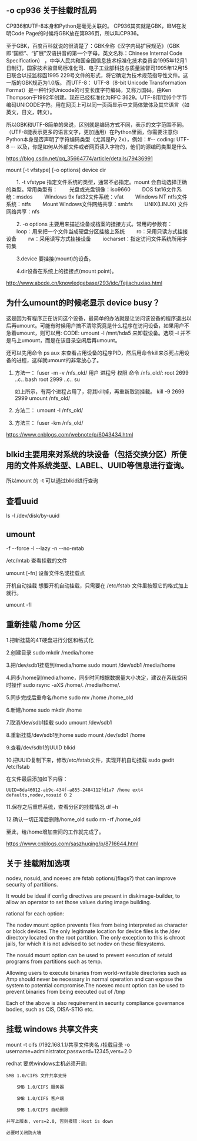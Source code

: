 
## -o cp936 关于挂载时乱码
CP936和UTF-8本身和Python是毫无关联的。 
CP936其实就是GBK，IBM在发明Code Page的时候将GBK放在第936页，所以叫CP936。

至于GBK，百度百科就说的很清楚了：GBK全称《汉字内码扩展规范》（GBK即“国标”、“扩展”汉语拼音的第一个字母，英文名称：Chinese Internal Code Specification） ，中华人民共和国全国信息技术标准化技术委员会1995年12月1日制订，国家技术监督局标准化司、电子工业部科技与质量监督司1995年12月15日联合以技监标函1995 229号文件的形式，将它确定为技术规范指导性文件。这一版的GBK规范为1.0版。 
而UTF-8： UTF-8（8-bit Unicode Transformation Format）是一种针对Unicode的可变长度字符编码，又称万国码。由Ken Thompson于1992年创建。现在已经标准化为RFC 3629。UTF-8用1到6个字节编码UNICODE字符。用在网页上可以同一页面显示中文简体繁体及其它语言（如英文，日文，韩文）。

所以GBK和UTF-8简单的来说，区别就是编码方式不同，表示的文字范围不同。（UTF-8能表示更多的语言文字，更加通用）在Python里面，你需要注意你Python本身是否声明了字符编码类型（尤其是Py 2x），例如：#-- coding: UTF-8 -- 
以及，你是如何从外部文件或者网页读入字符的，他们的源编码类型是什么

https://blog.csdn.net/qq_35664774/article/details/79436991



mount [-t vfstype] [-o options] device dir

　　1. -t vfstype 指定文件系统的类型，通常不必指定。mount 会自动选择正确的类型。常用类型有：
    　　光盘或光盘镜像：iso9660
    　　DOS fat16文件系统：msdos
    　　Windows 9x fat32文件系统：vfat
    　　Windows NT ntfs文件系统：ntfs
    　　Mount Windows文件网络共享：smbfs
    　　UNIX(LINUX) 文件网络共享：nfs

　　2. -o options 主要用来描述设备或档案的挂接方式。常用的参数有：
    　　loop：用来把一个文件当成硬盘分区挂接上系统
    　　ro：采用只读方式挂接设备
    　　rw：采用读写方式挂接设备
    　　iocharset：指定访问文件系统所用字符集

　　3.device 要挂接(mount)的设备。

　　4.dir设备在系统上的挂接点(mount point)。


http://www.abcde.cn/knowledgebase/293/idc/Tejiachuxiao.html



## 为什么umount的时候老显示 device busy？
这是因为有程序正在访问这个设备，最简单的办法就是让访问该设备的程序退出以后再umount。可能有时候用户搞不清除究竟是什么程序在访问设备，如果用户不急着umount，则可以用:
CODE:
    umount -l /mnt/hda5
来卸载设备。选项 –l 并不是马上umount，而是在该目录空闲后再umount。

还可以先用命令 ps aux 来查看占用设备的程序PID，然后用命令kill来杀死占用设备的进程，这样就umount的非常放心了。

1. 方法一：
    fuser -m -v /nfs_old/
              用户  进程号  权限   命令
    /nfs_old/:   root  2699    ..c..  bash
                 root  2999    ..c..  su

    如上所示，有两个进程占用了，将其kill掉，再重新取消挂载。
    kill -9 2699 2999
    umount /nfs_old/

1. 方法二：
    umount  -l  /nfs_old/


1. 方法三：
    fuser -km /nfs_old/

https://www.cnblogs.com/webnote/p/6043434.html

## blkid主要用来对系统的块设备（包括交换分区）所使用的文件系统类型、LABEL、UUID等信息进行查询。

所以mount 的 -t 可以通过blkid进行查询


## 查看uuid

ls -l /dev/disk/by-uuid


## umount
-f --force
-l --lazy
-n --no-mtab

/etc/mtab 查看挂载的文件

umount [-fn] 设备文件名或挂载点

开机自动挂载
想要开机自动挂载，只需要在 /etc/fstab 文件里按照它的格式加上就行。

umount -fl


## 重新挂载 /home 分区

1.把新挂载的4T硬盘进行分区和格式化


2.创建目录
sudo mkdir /media/home

3.把/dev/sdb1挂载到/media/home
sudo mount /dev/sdb1 /media/home

4.同步/home到/media/home，同步时间根据数据量大小决定，建议在系统空闲时操作
sudo rsync -aXS /home/. /media/home/.

5.同步完成后重命名/home
sudo mv /home /home_old

6.新建/home
sudo mkdir /home

7.取消/dev/sdb1挂载
sudo umount /dev/sdb1

8.重新挂载/dev/sdb1到home
sudo mount /dev/sdb1 /home

9.查看/dev/sdb1的UUID
blkid



10.把UUID复制下来，修改/etc/fstab文件，实现开机自动挂载
sudo gedit /etc/fstab

在文件最后添加如下内容：

    UUID=8da46012-ab9c-434f-a855-2484112fd1a7 /home ext4 defaults,nodev,nosuid 0 2 


11.保存之后重启系统，查看分区的挂载情况
df –h



12.确认一切正常后删除/home_old
sudo rm -rf /home_old

至此，给/home增加空间的工作就完成了。

https://www.cnblogs.com/saszhuqing/p/8716644.html

## 关于 挂载附加选项

nodev, nosuid, and noexec are fstab options/(flags?) that can improve security of partitions.

It would be ideal if config directives are present in diskimage-builder, to allow an operator to set those values during image building.

rational for each option:

The nodev mount option prevents files from being interpreted as character or block devices. The only legitimate location for device files is the /dev directory located on the root partition. The only exception to this is chroot jails, for which it is not advised to set nodev on these filesystems.

The nosuid mount option can be used to prevent execution of setuid programs from partitions such as temp.

Allowing users to execute binaries from world-writable directories such as /tmp should never be necessary in normal operation and can expose the system to potential compromise.The noexec mount option can be used to prevent binaries from being executed out of /tmp

Each of the above is also requirement in security compliance governance bodies, such as CIS, DISA-STIG etc.



## 挂载 windows 共享文件夹

mount -t cifs //192.168.1.1/共享文件夹名  /挂载目录  -o username=administrator,password=12345,vers=2.0


redhat 要求windows主机必须开启:

    SMB 1.0/CIFS 文件共享支持

        SMB 1.0/CIFS 服务器

        SMB 1.0/CIFS 客户端

        SMB 1.0/CIFS 自动删除

    并写上版本, vers=2.0, 否则报错：Host is down

    必要时关闭防火墙
















